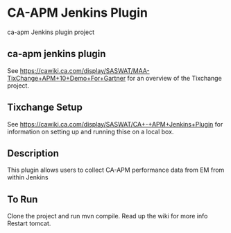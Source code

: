 CA-APM Jenkins Plugin
====================

ca-apm Jenkins plugin project


ca-apm jenkins plugin
---------------------
See https://cawiki.ca.com/display/SASWAT/MAA-TixChange+APM+10+Demo+For+Gartner for an overview of the Tixchange
project.

Tixchange Setup
---------------
See https://cawiki.ca.com/display/SASWAT/CA+-+APM+Jenkins+Plugin for information on
setting up and running thise on a local box.


Description
-----------------
This plugin allows users to collect CA-APM performance data from EM from within Jenkins

To Run
-------
Clone the project and run mvn compile. Read up the wiki for more info
Restart tomcat.
